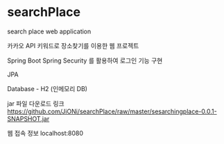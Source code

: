 # searchPlace
search place web application

카카오 API 키워드로 장소찾기를 이용한 웹 프로젝트

Spring Boot
Spring Security 를 활용하여 로그인 기능 구현

JPA


Database - H2 (인메모리 DB)

jar 파일 다운로드 링크
https://github.com/JiONi/searchPlace/raw/master/sesarchingplace-0.0.1-SNAPSHOT.jar

웹 접속 정보
localhost:8080
